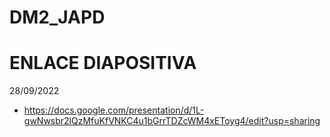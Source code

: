 # DM2_JAPD


# ENLACE DIAPOSITIVA


28/09/2022
 - https://docs.google.com/presentation/d/1L-gwNwsbr2lQzMfuKfVNKC4u1bGrrTDZcWM4xEToyg4/edit?usp=sharing